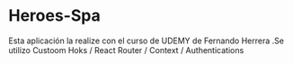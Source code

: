 # Heroes-Spa
Esta aplicación la realize con el curso de UDEMY de Fernando Herrera .Se utilizo Custoom Hoks / React Router / Context / Authentications 
